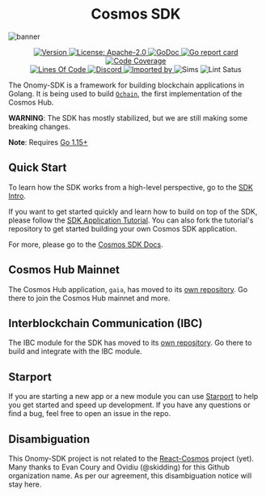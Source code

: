 <!--
parent:
  order: false
-->

<div align="center">
  <h1> Cosmos SDK </h1>
</div>

![banner](docs/onomy-sdk-image.jpg)

<div align="center">
  <a href="https://github.com/onomyprotocol/onomy-sdk/releases/latest">
    <img alt="Version" src="https://img.shields.io/github/tag/onomyprotocol/onomy-sdk.svg" />
  </a>
  <a href="https://github.com/onomyprotocol/onomy-sdk/blob/master/LICENSE">
    <img alt="License: Apache-2.0" src="https://img.shields.io/github/license/onomyprotocol/onomy-sdk.svg" />
  </a>
  <a href="https://pkg.go.dev/github.com/onomyprotocol/onomy-sdk?tab=doc">
    <img alt="GoDoc" src="https://godoc.org/github.com/onomyprotocol/onomy-sdk?status.svg" />
  </a>
  <a href="https://goreportcard.com/report/github.com/onomyprotocol/onomy-sdk">
    <img alt="Go report card" src="https://goreportcard.com/badge/github.com/onomyprotocol/onomy-sdk" />
  </a>
  <a href="https://codecov.io/gh/onomyprotocol/onomy-sdk">
    <img alt="Code Coverage" src="https://codecov.io/gh/onomyprotocol/onomy-sdk/branch/master/graph/badge.svg" />
  </a>
</div>
<div align="center">
  <a href="https://github.com/onomyprotocol/onomy-sdk">
    <img alt="Lines Of Code" src="https://tokei.rs/b1/github/onomyprotocol/onomy-sdk" />
  </a>
  <a href="https://discord.gg/AzefAFd">
    <img alt="Discord" src="https://img.shields.io/discord/669268347736686612.svg" />
  </a>
  <a href="https://sourcegraph.com/github.com/onomyprotocol/onomy-sdk?badge">
    <img alt="Imported by" src="https://sourcegraph.com/github.com/onomyprotocol/onomy-sdk/-/badge.svg" />
  </a>
    <img alt="Sims" src="https://github.com/onomyprotocol/onomy-sdk/workflows/Sims/badge.svg" />
    <img alt="Lint Satus" src="https://github.com/onomyprotocol/onomy-sdk/workflows/Lint/badge.svg" />
</div>




The Onomy-SDK is a framework for building blockchain applications in Golang.
It is being used to build [`Ochain`](https://github.com/onomyprotocol/ochain), the first implementation of the Cosmos Hub.

**WARNING**: The SDK has mostly stabilized, but we are still making some
breaking changes.

**Note**: Requires [Go 1.15+](https://golang.org/dl/)

## Quick Start

To learn how the SDK works from a high-level perspective, go to the [SDK Intro](./docs/intro/overview.md).

If you want to get started quickly and learn how to build on top of the SDK, please follow the [SDK Application Tutorial](https://tutorials.cosmos.network/nameservice/tutorial/00-intro.html). You can also fork the tutorial's repository to get started building your own Cosmos SDK application.

For more, please go to the [Cosmos SDK Docs](./docs/).

## Cosmos Hub Mainnet

The Cosmos Hub application, `gaia`, has moved to its [own repository](https://github.com/cosmos/gaia). Go there to join the Cosmos Hub mainnet and more.

## Interblockchain Communication (IBC)

The IBC module for the SDK has moved to its [own repository](https://github.com/cosmos/ibc-go). Go there to build and integrate with the IBC module. 

## Starport

If you are starting a new app or a new module you can use [Starport](https://github.com/tendermint/starport) to help you get started and speed up development. If you have any questions or find a bug, feel free to open an issue in the repo.

## Disambiguation

This Onomy-SDK project is not related to the [React-Cosmos](https://github.com/react-cosmos/react-cosmos) project (yet). Many thanks to Evan Coury and Ovidiu (@skidding) for this Github organization name. As per our agreement, this disambiguation notice will stay here.

